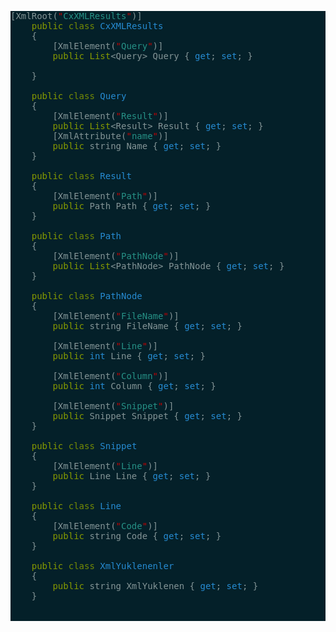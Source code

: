 <pre style="background:#042029;color:#839496">[XmlRoot(<span style="color:#269186"><span style="color:#c60000">"</span>CxXMLResults<span style="color:#c60000">"</span></span>)]
    <span style="color:#859900">public</span> <span style="color:#738a05">class</span> <span style="color:#268bd2">CxXMLResults</span>
    {
        [XmlElement(<span style="color:#269186"><span style="color:#c60000">"</span>Query<span style="color:#c60000">"</span></span>)]
        <span style="color:#859900">public</span> <span style="color:#859900">List</span>&lt;Query> Query { <span style="color:#268bd2">get</span>; <span style="color:#268bd2">set</span>; }

    }

    <span style="color:#859900">public</span> <span style="color:#738a05">class</span> <span style="color:#268bd2">Query</span>
    {
        [XmlElement(<span style="color:#269186"><span style="color:#c60000">"</span>Result<span style="color:#c60000">"</span></span>)]
        <span style="color:#859900">public</span> <span style="color:#859900">List</span>&lt;Result> Result { <span style="color:#268bd2">get</span>; <span style="color:#268bd2">set</span>; }
        [XmlAttribute(<span style="color:#269186"><span style="color:#c60000">"</span>name<span style="color:#c60000">"</span></span>)]
        <span style="color:#859900">public</span> string Name { <span style="color:#268bd2">get</span>; <span style="color:#268bd2">set</span>; }
    }

    <span style="color:#859900">public</span> <span style="color:#738a05">class</span> <span style="color:#268bd2">Result</span>
    {
        [XmlElement(<span style="color:#269186"><span style="color:#c60000">"</span>Path<span style="color:#c60000">"</span></span>)]
        <span style="color:#859900">public</span> Path Path { <span style="color:#268bd2">get</span>; <span style="color:#268bd2">set</span>; }
    }

    <span style="color:#859900">public</span> <span style="color:#738a05">class</span> <span style="color:#268bd2">Path</span>
    {
        [XmlElement(<span style="color:#269186"><span style="color:#c60000">"</span>PathNode<span style="color:#c60000">"</span></span>)]
        <span style="color:#859900">public</span> <span style="color:#859900">List</span>&lt;PathNode> PathNode { <span style="color:#268bd2">get</span>; <span style="color:#268bd2">set</span>; }
    }

    <span style="color:#859900">public</span> <span style="color:#738a05">class</span> <span style="color:#268bd2">PathNode</span>
    {
        [XmlElement(<span style="color:#269186"><span style="color:#c60000">"</span>FileName<span style="color:#c60000">"</span></span>)]
        <span style="color:#859900">public</span> string FileName { <span style="color:#268bd2">get</span>; <span style="color:#268bd2">set</span>; }

        [XmlElement(<span style="color:#269186"><span style="color:#c60000">"</span>Line<span style="color:#c60000">"</span></span>)]
        <span style="color:#859900">public</span> <span style="color:#268bd2">int</span> Line { <span style="color:#268bd2">get</span>; <span style="color:#268bd2">set</span>; }

        [XmlElement(<span style="color:#269186"><span style="color:#c60000">"</span>Column<span style="color:#c60000">"</span></span>)]
        <span style="color:#859900">public</span> <span style="color:#268bd2">int</span> Column { <span style="color:#268bd2">get</span>; <span style="color:#268bd2">set</span>; }

        [XmlElement(<span style="color:#269186"><span style="color:#c60000">"</span>Snippet<span style="color:#c60000">"</span></span>)]
        <span style="color:#859900">public</span> Snippet Snippet { <span style="color:#268bd2">get</span>; <span style="color:#268bd2">set</span>; }
    }

    <span style="color:#859900">public</span> <span style="color:#738a05">class</span> <span style="color:#268bd2">Snippet</span>
    {
        [XmlElement(<span style="color:#269186"><span style="color:#c60000">"</span>Line<span style="color:#c60000">"</span></span>)]
        <span style="color:#859900">public</span> Line Line { <span style="color:#268bd2">get</span>; <span style="color:#268bd2">set</span>; }
    }

    <span style="color:#859900">public</span> <span style="color:#738a05">class</span> <span style="color:#268bd2">Line</span>
    {
        [XmlElement(<span style="color:#269186"><span style="color:#c60000">"</span>Code<span style="color:#c60000">"</span></span>)]
        <span style="color:#859900">public</span> string Code { <span style="color:#268bd2">get</span>; <span style="color:#268bd2">set</span>; }
    }

    <span style="color:#859900">public</span> <span style="color:#738a05">class</span> <span style="color:#268bd2">XmlYuklenenler</span>
    {
        <span style="color:#859900">public</span> string XmlYuklenen { <span style="color:#268bd2">get</span>; <span style="color:#268bd2">set</span>; }
    }


</pre>
